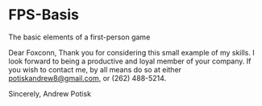 # FPS-Basis
The basic elements of a first-person game

Dear Foxconn,
Thank you for considering this small example of my skills.  I look forward to being a productive and loyal member of your company.  If you wish to contact me, by all means do so at either potiskandrew8@gmail.com, or (262) 488-5214.
 
 Sincerely,
 Andrew Potisk
